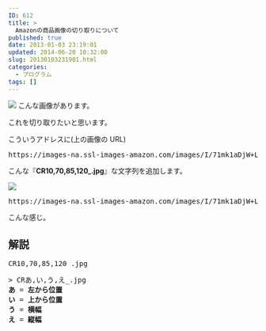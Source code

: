 ```yaml
---
ID: 612
title: >
  Amazonの商品画像の切り取りについて
published: true
date: 2013-01-03 23:19:01
updated: 2014-06-20 10:32:00
slug: 20130103231901.html
categories:
  - プログラム
tags: []
---
```


<a href="http://goo.gl/ufFGl" target="_blank"><img src="https://images-na.ssl-images-amazon.com/images/I/71mk1aDjW%2BL._SL300_.jpg" /></a>
こんな画像があります。

これを切り取りたいと思います。

<!--more-->

こういうアドレスに(上の画像の URL)

<pre class="prettyprint linenums">https://images-na.ssl-images-amazon.com/images/I/71mk1aDjW+L._SL300_.jpg</pre>

こんな『<b>CR10,70,85,120\_.jpg</b>』な文字列を追加します。

<a href="http://goo.gl/ufFGl" target="_blank"><img src="https://images-na.ssl-images-amazon.com/images/I/71mk1aDjW+L._SL300_CR10,70,85,120_.jpg" /></a>

<pre class="prettyprint linenums">https://images-na.ssl-images-amazon.com/images/I/71mk1aDjW+L._SL300_<b>CR10,70,85,120_.jpg</b></pre>

こんな感じ。

<h2>解説</h2>
<pre class="prettyprint linenums">CR10,70,85,120_.jpg</pre>
<pre>> CRあ,い,う,え_.jpg
<b>あ</b> = <span class="text-info"><b>左から位置</b></span>
<b>い</b> = <span class="text-info"><b>上から位置</b></span>
<b>う</b> = <span class="text-info"><b>横幅</b></span>
<b>え</b> = <span class="text-info"><b>縦幅</b></span></pre>
